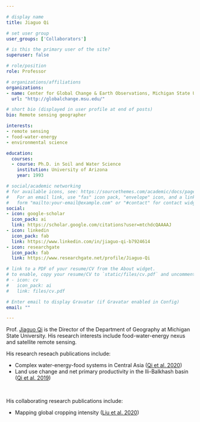 ```yaml
---

# display name
title: Jiaguo Qi

# set user group
user_groups: ['Collaborators']

# is this the primary user of the site?
superuser: false

# role/position
role: Professor

# organizations/affiliations
organizations:
- name: Center for Global Change & Earth Observations, Michigan State University
  url: "http://globalchange.msu.edu/"

# short bio (displayed in user profile at end of posts)
bio: Remote sensing geographer 

interests:
- remote sensing
- food-water-energy
- environmental science

education:
  courses:
  - course: Ph.D. in Soil and Water Science
    institution: University of Arizona
    year: 1993

# social/academic networking
# for available icons, see: https://sourcethemes.com/academic/docs/page-builder/#icons
#   For an email link, use "fas" icon pack, "envelope" icon, and a link in the
#   form "mailto:your-email@example.com" or "#contact" for contact widget.
social:
- icon: google-scholar
  icon_pack: ai
  link: https://scholar.google.com/citations?user=mtchdcQAAAAJ
- icon: linkedin
  icon_pack: fab
  link: https://www.linkedin.com/in/jiaguo-qi-b7924614
- icon: researchgate
  icon_pack: fab
  link: https://www.researchgate.net/profile/Jiaguo-Qi

# link to a PDF of your resume/CV from the About widget.
# to enable, copy your resume/CV to `static/files/cv.pdf` and uncomment the lines below.
# - icon: cv
#   icon_pack: ai
#   link: files/cv.pdf

# Enter email to display Gravatar (if Gravatar enabled in Config)
email: ""

---
```


Prof. [Jiaguo Qi](https://geo.msu.edu/directory/qi-jiaguo.html) is the Director of the Department of Geography at Michigan State University. 
His research interests include food-water-energy nexus and satellite remote sensing.
<br>

His research reseach publications include:
  - Complex water-energy-food systems in Central Asia ([Qi et al. 2020](https://doi.org/10.1007/978-3-030-30742-4_5))
  - Land use change and net primary productivity in the Ili-Balkhash basin ([Qi et al. 2019](https://doi.org/10.1088/2515-7620/ab5e1f))
<br>

His collaborating research publications include:
  - Mapping global cropping intensity ([Liu et al. 2020](https://doi.org/10.1016/j.rse.2020.112095))
<br>


